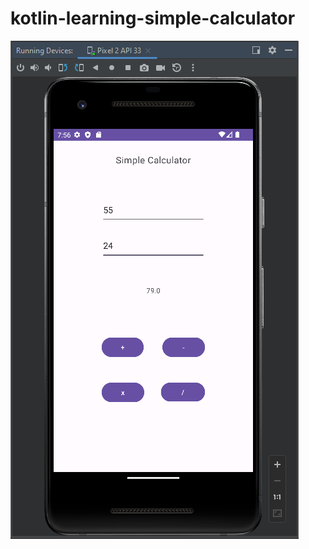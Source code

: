 # kotlin-learning-simple-calculator

![Calculator](https://github.com/abdurrahmanbulut/kotlin-learning-simple-calculator/raw/master/app/src/main/res/drawable/calculator.png)
